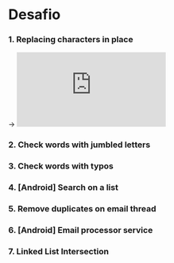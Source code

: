 # Desafio

### 1. Replacing characters in place
-> ![Questão 1](https://github.com/milenavms/Projeto/blob/master/01-ReplacingCharacters/src/Principal/ReplacingCharacters.java)
### 2. Check words with jumbled letters
### 3. Check words with typos
### 4. [Android] Search on a list
### 5. Remove duplicates on email thread
### 6. [Android] Email processor service
### 7. Linked List Intersection
